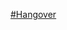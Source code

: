 ---
layout: post
wordpress_id: 1722
wordpress_url: http://noesbueno.com/archives/1722
date: '2014-06-20 23:22:00 -0500'
date_gmt: '2014-06-21 04:22:00 -0500'
body: |
  <p><a href="http://blog.turntablelab.com/prince-klassen/2014/06/hangover/">#Hangover</a></p>
---